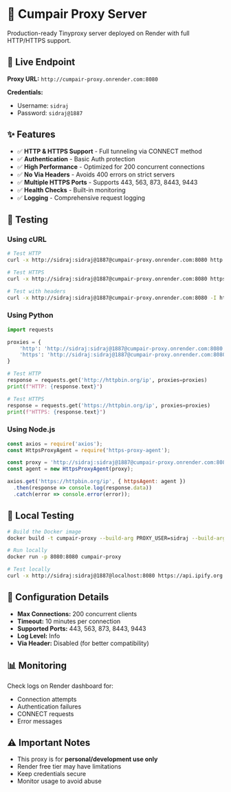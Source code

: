 # 🚀 Cumpair Proxy Server

Production-ready Tinyproxy server deployed on Render with full HTTP/HTTPS support.

## 📡 Live Endpoint

**Proxy URL:** `http://cumpair-proxy.onrender.com:8080`

**Credentials:**
- Username: `sidraj`
- Password: `sidraj@1887`

## ✨ Features

- ✅ **HTTP & HTTPS Support** - Full tunneling via CONNECT method
- ✅ **Authentication** - Basic Auth protection
- ✅ **High Performance** - Optimized for 200 concurrent connections
- ✅ **No Via Headers** - Avoids 400 errors on strict servers
- ✅ **Multiple HTTPS Ports** - Supports 443, 563, 873, 8443, 9443
- ✅ **Health Checks** - Built-in monitoring
- ✅ **Logging** - Comprehensive request logging

## 🧪 Testing

### Using cURL

```bash
# Test HTTP
curl -x http://sidraj:sidraj@1887@cumpair-proxy.onrender.com:8080 http://httpbin.org/ip

# Test HTTPS
curl -x http://sidraj:sidraj@1887@cumpair-proxy.onrender.com:8080 https://httpbin.org/ip

# Test with headers
curl -x http://sidraj:sidraj@1887@cumpair-proxy.onrender.com:8080 -I https://www.google.com
```

### Using Python

```python
import requests

proxies = {
    'http': 'http://sidraj:sidraj@1887@cumpair-proxy.onrender.com:8080',
    'https': 'http://sidraj:sidraj@1887@cumpair-proxy.onrender.com:8080'
}

# Test HTTP
response = requests.get('http://httpbin.org/ip', proxies=proxies)
print(f"HTTP: {response.text}")

# Test HTTPS
response = requests.get('https://httpbin.org/ip', proxies=proxies)
print(f"HTTPS: {response.text}")
```

### Using Node.js

```javascript
const axios = require('axios');
const HttpsProxyAgent = require('https-proxy-agent');

const proxy = 'http://sidraj:sidraj@1887@cumpair-proxy.onrender.com:8080';
const agent = new HttpsProxyAgent(proxy);

axios.get('https://httpbin.org/ip', { httpsAgent: agent })
  .then(response => console.log(response.data))
  .catch(error => console.error(error));
```

## 🚀 Local Testing

```bash
# Build the Docker image
docker build -t cumpair-proxy --build-arg PROXY_USER=sidraj --build-arg PROXY_PASS=sidraj@1887 .

# Run locally
docker run -p 8080:8080 cumpair-proxy

# Test locally
curl -x http://sidraj:sidraj@1887@localhost:8080 https://api.ipify.org
```

## 🔧 Configuration Details

- **Max Connections:** 200 concurrent clients
- **Timeout:** 10 minutes per connection
- **Supported Ports:** 443, 563, 873, 8443, 9443
- **Log Level:** Info
- **Via Header:** Disabled (for better compatibility)

## 📊 Monitoring

Check logs on Render dashboard for:
- Connection attempts
- Authentication failures
- CONNECT requests
- Error messages

## ⚠️ Important Notes

- This proxy is for **personal/development use only**
- Render free tier may have limitations
- Keep credentials secure
- Monitor usage to avoid abuse
